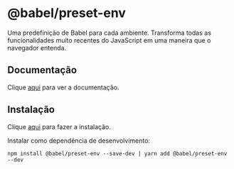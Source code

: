 # @babel/preset-env

Uma predefinição de Babel para cada ambiente. Transforma todas as funcionalidades muito recentes do JavaScript em uma maneira que o navegador entenda.

## Documentação

Clique [aqui](https://github.com/babel/babel/tree/master/packages/babel-preset-env) para ver a documentação.

## Instalação

Clique [aqui](https://www.npmjs.com/package/@babel/preset-env) para fazer a instalação.

Instalar como dependência de desenvolvimento:

```
npm install @babel/preset-env --save-dev | yarn add @babel/preset-env --dev
```